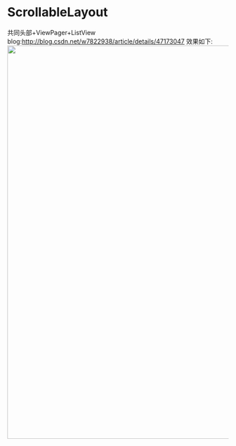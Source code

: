 # ScrollableLayout
共同头部+ViewPager+ListView    
blog:http://blog.csdn.net/w7822938/article/details/47173047
效果如下:
<img width="506" height="896" src="https://github.com/cpoopc/ScrollableLayout/blob/master/image/preview.gif" />